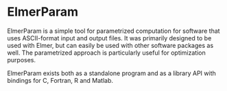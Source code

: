 # ElmerParam
ElmerParam is a simple tool for parametrized computation for software
that uses ASCII-format input and output files. It was primarily designed to
be used with Elmer, but can easily be used with other software packages as
well.  The parametrized approach is particularly useful for optimization
purposes.

ElmerParam exists both as a standalone program and as a library API with
bindings for C, Fortran, R and Matlab.
